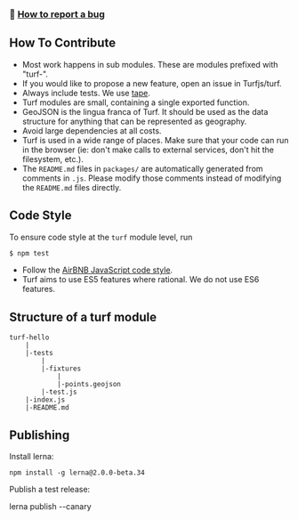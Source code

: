 ### :bug: [How to report a bug](http://polite.technology/reportabug.html)

## How To Contribute

- Most work happens in sub modules. These are modules prefixed with "turf-". 
- If you would like to propose a new feature, open an issue in Turfjs/turf.
- Always include tests. We use [tape](https://github.com/substack/tape).
- Turf modules are small, containing a single exported function. 
- GeoJSON is the lingua franca of Turf. It should be used as the data structure for anything that can be represented as geography.
- Avoid large dependencies at all costs.
- Turf is used in a wide range of places. Make sure that your code can run in the browser (ie: don't make calls to external services, don't hit the filesystem, etc.).
- The `README.md` files in `packages/` are automatically generated from comments in `.js`. Please modify those comments instead of modifying the `README.md` files directly.

## Code Style

To ensure code style at the `turf` module level, run

```sh
$ npm test
```

* Follow the [AirBNB JavaScript code style](https://github.com/airbnb/javascript).
* Turf aims to use ES5 features where rational. We do not use ES6 features.

## Structure of a turf module

```
turf-hello
	|
	|-tests
		|
		|-fixtures
			|
			|-points.geojson
		|-test.js
	|-index.js
	|-README.md
```

## Publishing

Install lerna:

    npm install -g lerna@2.0.0-beta.34

Publish a test release:

   lerna publish --canary
